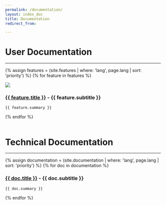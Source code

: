 ```yaml
---
permalink: /documentation/
layout: index_doc
title: Documentation
redirect_from:

---
```


# User Documentation

-----

{% assign features = (site.features | where: 'lang', page.lang | sort: 'priority') %}
{% for feature in features  %}
<div class="row tech-toc">

<div class="col-md-offset-0">
  <div class="col-md-2 center tech-toc-img">
    <img class="tech-toc hidden-xs" src="{{ BASE_PATH }}/{{ feature.image }}" />
  </div>
  <div class="col-md-8 ">
   <h3 class="tech-title"><a href="{{ feature.url }}">{{ feature.title }}</a> - {{ feature.subtitle }}</h3>

    {{ feature.summary }}
  </div>
</div>
</div>
{% endfor %}

<br/>
<br/>

# Technical Documentation

-----

{% assign documentation = (site.documentation | where: 'lang', page.lang | sort: 'priority') %}
{% for doc in documentation  %}
<div class="row tech-toc">

  <div class="col-md-10 col-md-offset-1">
   <h3 class="tech-title"><a href="{{ doc.url }}">{{ doc.title }}</a> - {{ doc.subtitle }}</h3>

    {{ doc.summary }}
  </div>

</div>
{% endfor %}
